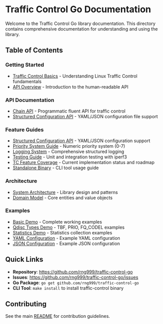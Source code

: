 # Traffic Control Go Documentation

Welcome to the Traffic Control Go library documentation. This directory contains comprehensive documentation for understanding and using the library.

## Table of Contents

### Getting Started
- [Traffic Control Basics](traffic-control.md) - Understanding Linux Traffic Control fundamentals
- [API Overview](../memory-bank/api-design.md) - Introduction to the human-readable API

### API Documentation
- [Chain API](../memory-bank/api-design.md) - Programmatic fluent API for traffic control
- [Structured Configuration API](structured-config-api.md) - YAML/JSON configuration file support

### Feature Guides
- [Structured Configuration API](structured-config-api.md) - YAML/JSON configuration support
- [Priority System Guide](priority-guide.md) - Numeric priority system (0-7)
- [Logging System](logging.md) - Comprehensive structured logging
- [Testing Guide](testing.md) - Unit and integration testing with iperf3
- [TC Feature Coverage](tc-feature-coverage.md) - Current implementation status and roadmap
- [Standalone Binary](standalone-binary.md) - CLI tool usage guide

### Architecture
- [System Architecture](../memory-bank/architecture-overview.md) - Library design and patterns
- [Domain Model](../memory-bank/domain-model.md) - Core entities and value objects

### Examples
- [Basic Demo](../examples/basic_demo.go) - Complete working examples
- [Qdisc Types Demo](../examples/qdisc_types_demo.go) - TBF, PRIO, FQ_CODEL examples
- [Statistics Demo](../examples/statistics_demo.go) - Statistics collection examples
- [YAML Configuration](../examples/config-example.yaml) - Example YAML configuration
- [JSON Configuration](../examples/config-example.json) - Example JSON configuration

## Quick Links

- **Repository**: https://github.com/rng999/traffic-control-go
- **Issues**: https://github.com/rng999/traffic-control-go/issues
- **Go Package**: `go get github.com/rng999/traffic-control-go`
- **CLI Tool**: `make install` to install traffic-control binary

## Contributing

See the main [README](../README.md) for contribution guidelines.